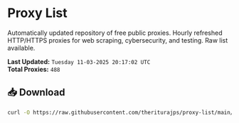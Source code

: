 # Proxy List

Automatically updated repository of free public proxies. Hourly refreshed HTTP/HTTPS proxies for web scraping, cybersecurity, and testing. Raw list available.

**Last Updated:** `Tuesday 11-03-2025 20:17:02 UTC`  
**Total Proxies:** `488`

## 📥 Download
```bash
curl -O https://raw.githubusercontent.com/theriturajps/proxy-list/main/proxies.txt
